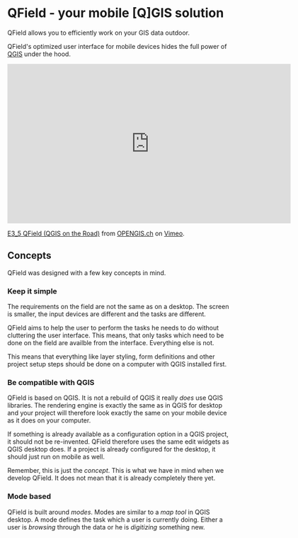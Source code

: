 # QField - your mobile [Q]GIS solution

QField allows you to efficiently work on your GIS data outdoor.

QField's optimized user interface for mobile devices hides the full power of [QGIS](https://qgis.org) under the hood.

<iframe src="https://player.vimeo.com/video/376372805" width="640" height="360" frameborder="0" allow="autoplay; fullscreen" allowfullscreen></iframe>
<p><a href="https://vimeo.com/376372805">E3_5 QField (QGIS on the Road)</a> from <a href="https://vimeo.com/opengisch">OPENGIS.ch</a> on <a href="https://vimeo.com">Vimeo</a>.</p>

## Concepts

QField was designed with a few key concepts in mind.

### Keep it simple

The requirements on the field are not the same as on a desktop. The screen is
smaller, the input devices are different and the tasks are different.

QField aims to help the user to perform the tasks he needs to do without
cluttering the user interface. This means, that only tasks which need to be
done on the field are availble from the interface. Everything else is not.

This means that everything like layer styling, form definitions and other
project setup steps should be done on a computer with QGIS installed first.

### Be compatible with QGIS

QField is based on QGIS. It is not a rebuild of QGIS it really *does* use QGIS
libraries. The rendering engine is exactly the same as in QGIS for desktop and
your project will therefore look exactly the same on your mobile device as it
does on your computer.

If something is already available as a configuration option in a QGIS project,
it should not be re-invented. QField therefore uses the same edit widgets as
QGIS desktop does. If a project is already configured for the desktop, it
should just run on mobile as well.

Remember, this is just the *concept*. This is what we have in mind when we
develop QField. It does not mean that it is already completely there yet.

### Mode based

QField is built around *modes*. Modes are similar to a *map tool* in QGIS
desktop. A mode defines the task which a user is currently doing. Either a user
is *browsing* through the data or he is *digitizing* something new.

